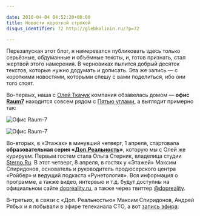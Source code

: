 ```yaml
---

date: 2010-04-04 04:52:20+00:00
title: Новости короткой строкой
disqus_identifier: 72 http://glebkalinin.ru/?p=72

---
```


Перезапуская этот блог, я намеревался публиковать здесь только серьёзные, обдуманные и объёмные тексты, и, готов признать, стал жертвой этого намерения. В черновиках пылится добрый десяток текстов, которые нужно додумать и дописать. Эта же запись — с короткими новостями, которыми спешу с вами поделиться, ибо они того стоят.

Во-первых, наша с [Олей Ткачук](http://olgatkachuk.ru) компания обзавелась домом — **офис  [Raum7](http://raum-7.com)** находится совсем рядом с [Пятью углами](http://ru.wikipedia.org/wiki/%D0%9F%D1%8F%D1%82%D1%8C_%D1%83%D0%B3%D0%BB%D0%BE%D0%B2), а выглядит примерно так: 

![Офис Raum-7](http://glebkalinin.ru/featured/2010/04/raum-1-500x375.jpg)

![Офис Raum-7](http://glebkalinin.ru/featured/2010/04/raum-2-500x375.jpg)

Во-вторых, в «Этажах» в минувший четверг, 1 апреля, стартовала **образовательная серия «[Доп.Реальность](http://dopreality.ru)»**, которую мы с Олей же курируем. Первым гостем стала Ольга Стерник, владелица студии [Sterno.Ru](http://sterno.ru). В этот четверг, 8 апреля, в гостях у «Этажей» Максим Спиридонов, основатель и руководитель продюсерского центра «Ройбер» и ведущий подкаста «Рунетология». Вся информация о программе, а также видео, интервью и т.д. будут доступны на официальном сайте [dopreality.ru](http://dopreality.ru), а также через твиттер  [@dopreality](http://twitter.com/dopreality).

В-третьих, в связи с «Доп. Реальностью» Максим Спиридонов, Андрей Рябых и я побывали в эфире телеканала СТО, а вот [запись эфира](http://www.tv100.ru/video/view/28576/):


